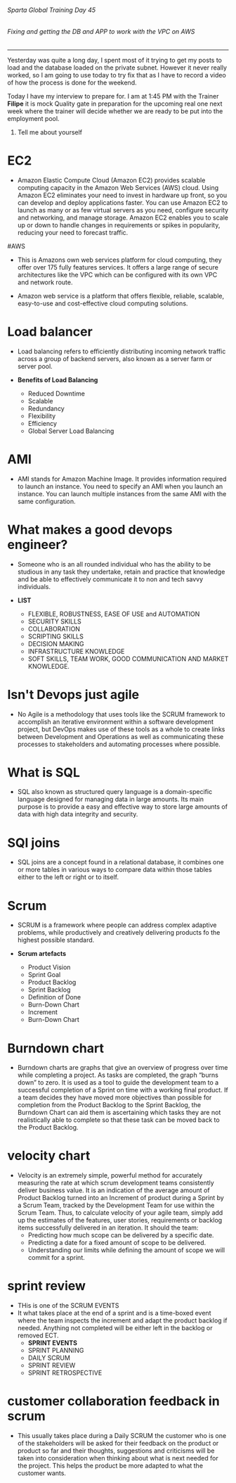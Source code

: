 ###### Sparta Global Training Day 45
###### Fixing and getting the DB and APP to work with the VPC on AWS
___

Yesterday was quite a long day, I spent most of it trying to get my posts to load and the database loaded on the private subnet. However it never really worked, so I am going to use today to try fix that as I have to record a video of how the process is done for the weekend.

Today I have my interview to prepare for. I am at 1:45 PM with the Trainer **Filipe** it is mock Quality gate in preparation for the upcoming real one next week where the trainer will decide whether we are ready to be put into the employment pool.

1. Tell me about yourself

# EC2
- Amazon Elastic Compute Cloud (Amazon EC2) provides scalable computing capacity in the Amazon Web Services (AWS) cloud. Using Amazon EC2 eliminates your need to invest in hardware up front, so you can develop and deploy applications faster. You can use Amazon EC2 to launch as many or as few virtual servers as you need, configure security and networking, and manage storage. Amazon EC2 enables you to scale up or down to handle changes in requirements or spikes in popularity, reducing your need to forecast traffic. 

#AWS
- This is Amazons own web services platform for cloud computing, they offer over 175 fully features services. It offers a large range of secure architectures like the VPC which can be configured with its own VPC and network route.
    
- Amazon web service is a platform that offers flexible, reliable, scalable, easy-to-use and cost-effective cloud computing solutions. 

# Load balancer
- Load balancing refers to efficiently distributing incoming network traffic across a group of backend servers, also known as a server farm or server pool.
    
- **Benefits of Load Balancing**
   - Reduced Downtime
   - Scalable
   - Redundancy
   - Flexibility
   - Efficiency
   - Global Server Load Balancing

# AMI
- AMI stands for Amazon Machine Image. It provides information required to launch an instance. You need to specify an AMI when you launch an instance. You can launch multiple instances from the same AMI with the same configuration. 

# What makes a good devops engineer?
- Someone who is an all rounded individual who has the ability to be studious in any task they undertake, retain and practice that knowledge and be able to effectively communicate it to non and tech savvy individuals. 

- **LIST**
    - FLEXIBLE, ROBUSTNESS, EASE OF USE and AUTOMATION
     - SECURITY SKILLS
     - COLLABORATION
     - SCRIPTING SKILLS
     - DECISION MAKING
     - INFRASTRUCTURE KNOWLEDGE
     - SOFT SKILLS, TEAM WORK, GOOD COMMUNICATION AND MARKET KNOWLEDGE.
     
# Isn't Devops just agile
- No Agile is a methodology that uses tools like the SCRUM framework to accomplish an iterative environment within a software development project, but DevOps makes use of these tools as a whole to create links between Development and Operations as well as communicating these processes to stakeholders and automating processes where possible.
    
# What is SQL
- SQL also known as structured query language is a domain-specific language designed for managing data in large amounts. Its main purpose is to provide a easy and effective way to store large amounts of data with high data integrity and security.
    
# SQl joins
- SQL joins are a concept found in a relational database, it combines one or more tables in various ways to compare data within those tables either to the left or right or to itself. 


# Scrum
- SCRUM is a framework where people can address complex adaptive problems, while productively and creatively delivering products fo the highest possible standard.
    
- **Scrum artefacts**
    - Product Vision
    - Sprint Goal
    - Product Backlog
    - Sprint Backlog
    - Definition of Done
    - Burn-Down Chart
    - Increment
    - Burn-Down Chart
    
# Burndown chart
- Burndown charts are graphs that give an overview of progress over time while completing a project. As tasks are completed, the graph “burns down” to zero. It is used as a tool to guide the development team to a successful completion of a Sprint on time with a working final product.  If a team decides they have moved more objectives than possible for completion from the Product Backlog to the Sprint Backlog, the Burndown Chart can aid them is ascertaining which tasks they are not realistically able to complete so that these task can be moved back to the Product Backlog.
    
# velocity chart
- Velocity is an extremely simple, powerful method for accurately measuring the rate at which scrum development teams consistently deliver business value. It is an indication of the average amount of Product Backlog turned into an Increment of product during a Sprint by a Scrum Team, tracked by the Development Team for use within the Scrum Team. Thus, to calculate velocity of your agile team, simply add up the estimates of the features, user stories, requirements or backlog items successfully delivered in an iteration. It should the team:
    - Predicting how much scope can be delivered by a specific date.
    - Predicting a date for a fixed amount of scope to be delivered.
    - Understanding our limits while defining the amount of scope we will commit for a sprint.

# sprint review
- THis is one of the SCRUM EVENTS
- It what takes place at the end of a sprint and is a time-boxed event where the team inspects the increment and adapt the product backlog if needed. Anything not completed will be either left in the backlog or removed ECT.
    - **SPRINT EVENTS**
    - SPRINT PLANNING
    - DAILY SCRUM
    - SPRINT REVIEW
    - SPRINT RETROSPECTIVE

# customer collaboration feedback in scrum
- This usually takes place during a Daily SCRUM the customer who is one of the stakeholders will be asked for their feedback on the product or product so far and their thoughts, suggestions and criticisms will be taken into consideration when thinking about what is next needed for the project. This helps the product be more adapted to what the customer wants.
